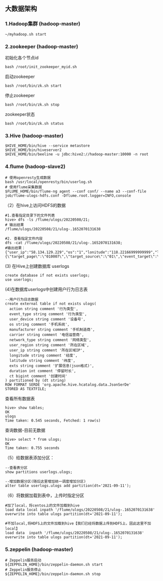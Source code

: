 ## 大数据架构

### 1.Hadoop集群 (hadoop-master)

```shell
~/myhadoop.sh start
```

### 2.zookeeper (hadoop-master)
初始化各个节点id
```shell
bash /root/init_zookeeper_myid.sh
```
启动zookeeper
```shell
bash /root/bin/zk.sh start
```
停止zookeeper
```shell
bash /root/bin/zk.sh stop
```
zookeeper状态
```shell
bash /root/bin/zk.sh status
```

### 3.Hive (hadoop-master)
```shell
$HIVE_HOME/bin/hive --service metastore
$HIVE_HOME/bin/hiveserver2
$HIVE_HOME/bin/beeline -u jdbc:hive2://hadoop-master:10000 -n root
```

### 4.flume (hadoop-slave2)
```shell
# 使用openresty生成数据
bash /usr/local/openresty/bin/userlog.sh
# 使用flume采集数据
$FLUME_HOME/bin/flume-ng agent --conf conf/ --name a3 --conf-file job/flume-ulogs-hdfs.conf -Dflume.root.logger=INFO,console
```

（2）在hive上访问HDFS的数据
```shell
#1.查看指定目录下的文件列表
hive> dfs -ls /flume/ulogs/20220508/21;
# 输出结果
/flume/ulogs/20220508/21/ulog-.1652070131638

#2. 查看指定文件内容
dfs -cat /flume/ulogs/20220508/21/ulog-.1652070131638;
#输出结果：
{"user_ip":"58.134.129.229","os":"1","lonitude":"118.22166999999999","latitude":"31.113","user_region":"340222","user_device":"110103197901118888","manufacturer":"04","duration":0,"ct":1639988348000,"carrier":"1","event_type":"02","action":"05","network_type":"0","exts":"{\"target_page\":\"010007\",\"target_source\":\"01\",\"event_target\":\"105\"}"
```



(3) 在Hive上创建数据库  userlogs

```shell
create database if not exists userlogs;
use userlogs;
```

(4)在数据库userlogs中创建用户行为日志表

```shell
--用户行为日志数据
create external table if not exists ulogs(
  action string comment '行为类型',
  event_type string comment '行为类型',
  user_device string comment '设备号',
  os string comment '手机系统',
  manufacturer string comment '手机制造商',
  carrier string comment '电信运营商',
  network_type string comment '网络类型',
  user_region string comment '所在区域',
  user_ip string comment '所在区域IP',
  longitude string comment '经度',
  latitude string comment '纬度',
  exts string comment '扩展信息(json格式)',
  duration int comment '停留时长',
  ct bigint comment '创建时间'
) partitioned by (dt string)
ROW FORMAT SERDE 'org.apache.hive.hcatalog.data.JsonSerDe'
STORED AS TEXTFILE;
```

查看所有数据表

```shell
hive> show tables;
OK
ulogs
Time taken: 0.545 seconds, Fetched: 1 row(s)
```

查询数据-目前无数据

```shell
hive> select * from ulogs;
OK
Time taken: 0.755 seconds
```

（5）给数据表添加分区：

```shell
--查看表分区
show partitions userlogs.ulogs;

--增加数据分区(随后这里增加统一调度增加分区)
alter table userlogs.ulogs add partition(dt='2021-09-11');
```

（6）将数据加载到表中，上传时指定分区

```shell
#加了local，将centos上的文件加载到hive
load data local inpath '/flume/ulogs/20220508/21/ulog-.1652070131638' overwrite into table ulogs partition(dt='2021-09-11');  

#不加local,将HDFS上的文件加载到hive【我们已经将数据上传到HDFS上，因此这里不加local】
load data  inpath '/flume/ulogs/20220508/21/ulog-.1652070131638' overwrite into table ulogs partition(dt='2021-09-11');  
```

### 5.zeppelin (hadoop-master)
```shell
# Zeppelin服务启动
${ZEPPELIN_HOME}/bin/zeppelin-daemon.sh start
# Zeppelin服务停止
${ZEPPELIN_HOME}/bin/zeppelin-daemon.sh stop
```